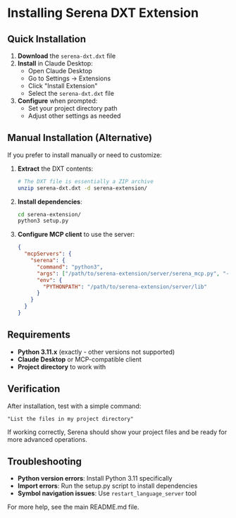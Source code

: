 # Installing Serena DXT Extension

## Quick Installation

1. **Download** the `serena-dxt.dxt` file
2. **Install** in Claude Desktop:
   - Open Claude Desktop
   - Go to Settings → Extensions
   - Click "Install Extension" 
   - Select the `serena-dxt.dxt` file
3. **Configure** when prompted:
   - Set your project directory path
   - Adjust other settings as needed

## Manual Installation (Alternative)

If you prefer to install manually or need to customize:

1. **Extract** the DXT contents:
   ```bash
   # The DXT file is essentially a ZIP archive
   unzip serena-dxt.dxt -d serena-extension/
   ```

2. **Install dependencies**:
   ```bash
   cd serena-extension/
   python3 setup.py
   ```

3. **Configure MCP client** to use the server:
   ```json
   {
     "mcpServers": {
       "serena": {
         "command": "python3",
         "args": ["/path/to/serena-extension/server/serena_mcp.py", "--project=/your/project/path"],
         "env": {
           "PYTHONPATH": "/path/to/serena-extension/server/lib"
         }
       }
     }
   }
   ```

## Requirements

- **Python 3.11.x** (exactly - other versions not supported)
- **Claude Desktop** or MCP-compatible client
- **Project directory** to work with

## Verification

After installation, test with a simple command:
```
"List the files in my project directory"
```

If working correctly, Serena should show your project files and be ready for more advanced operations.

## Troubleshooting

- **Python version errors**: Install Python 3.11 specifically
- **Import errors**: Run the setup.py script to install dependencies
- **Symbol navigation issues**: Use `restart_language_server` tool

For more help, see the main README.md file.

